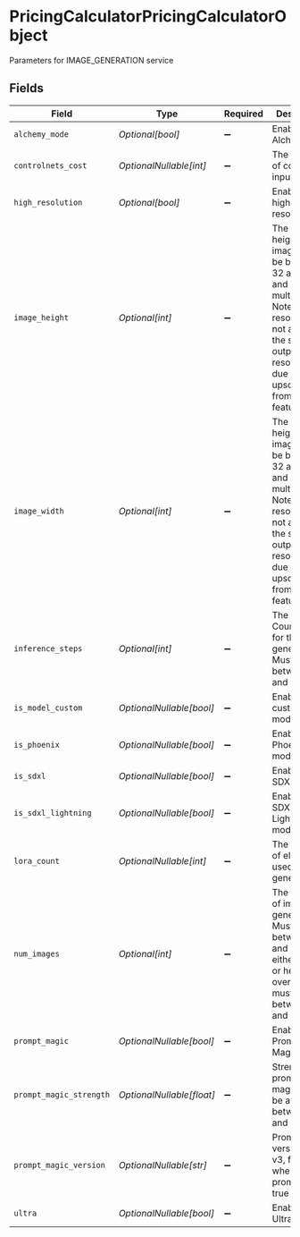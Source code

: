 # PricingCalculatorPricingCalculatorObject

Parameters for IMAGE_GENERATION service


## Fields

| Field                                                                                                                                                                                       | Type                                                                                                                                                                                        | Required                                                                                                                                                                                    | Description                                                                                                                                                                                 |
| ------------------------------------------------------------------------------------------------------------------------------------------------------------------------------------------- | ------------------------------------------------------------------------------------------------------------------------------------------------------------------------------------------- | ------------------------------------------------------------------------------------------------------------------------------------------------------------------------------------------- | ------------------------------------------------------------------------------------------------------------------------------------------------------------------------------------------- |
| `alchemy_mode`                                                                                                                                                                              | *Optional[bool]*                                                                                                                                                                            | :heavy_minus_sign:                                                                                                                                                                          | Enable to use Alchemy.                                                                                                                                                                      |
| `controlnets_cost`                                                                                                                                                                          | *OptionalNullable[int]*                                                                                                                                                                     | :heavy_minus_sign:                                                                                                                                                                          | The total cost of controlnets input.                                                                                                                                                        |
| `high_resolution`                                                                                                                                                                           | *Optional[bool]*                                                                                                                                                                            | :heavy_minus_sign:                                                                                                                                                                          | Enable to use high resolution.                                                                                                                                                              |
| `image_height`                                                                                                                                                                              | *Optional[int]*                                                                                                                                                                             | :heavy_minus_sign:                                                                                                                                                                          | The input height of the images. Must be between 32 and 1024 and be a multiple of 8. Note: Input resolution is not always the same as output resolution due to upscaling from other features |
| `image_width`                                                                                                                                                                               | *Optional[int]*                                                                                                                                                                             | :heavy_minus_sign:                                                                                                                                                                          | The input height of the images. Must be between 32 and 1024 and be a multiple of 8. Note: Input resolution is not always the same as output resolution due to upscaling from other features |
| `inference_steps`                                                                                                                                                                           | *Optional[int]*                                                                                                                                                                             | :heavy_minus_sign:                                                                                                                                                                          | The Step Count to use for the generation. Must be between 10 and 60.                                                                                                                        |
| `is_model_custom`                                                                                                                                                                           | *OptionalNullable[bool]*                                                                                                                                                                    | :heavy_minus_sign:                                                                                                                                                                          | Enable to use custom model.                                                                                                                                                                 |
| `is_phoenix`                                                                                                                                                                                | *OptionalNullable[bool]*                                                                                                                                                                    | :heavy_minus_sign:                                                                                                                                                                          | Enable to use Phoenix model.                                                                                                                                                                |
| `is_sdxl`                                                                                                                                                                                   | *OptionalNullable[bool]*                                                                                                                                                                    | :heavy_minus_sign:                                                                                                                                                                          | Enable to use SDXL model.                                                                                                                                                                   |
| `is_sdxl_lightning`                                                                                                                                                                         | *OptionalNullable[bool]*                                                                                                                                                                    | :heavy_minus_sign:                                                                                                                                                                          | Enable to use SDXL Lightning model.                                                                                                                                                         |
| `lora_count`                                                                                                                                                                                | *OptionalNullable[int]*                                                                                                                                                                     | :heavy_minus_sign:                                                                                                                                                                          | The number of elements used for the generation.                                                                                                                                             |
| `num_images`                                                                                                                                                                                | *Optional[int]*                                                                                                                                                                             | :heavy_minus_sign:                                                                                                                                                                          | The number of images to generate. Must be between 1 and 8. If either width or height is over 768, must be between 1 and 4.                                                                  |
| `prompt_magic`                                                                                                                                                                              | *OptionalNullable[bool]*                                                                                                                                                                    | :heavy_minus_sign:                                                                                                                                                                          | Enable to use Prompt Magic.                                                                                                                                                                 |
| `prompt_magic_strength`                                                                                                                                                                     | *OptionalNullable[float]*                                                                                                                                                                   | :heavy_minus_sign:                                                                                                                                                                          | Strength of prompt magic. Must be a float between 0.1 and 1.0                                                                                                                               |
| `prompt_magic_version`                                                                                                                                                                      | *OptionalNullable[str]*                                                                                                                                                                     | :heavy_minus_sign:                                                                                                                                                                          | Prompt magic version v2 or v3, for use when promptMagic: true                                                                                                                               |
| `ultra`                                                                                                                                                                                     | *OptionalNullable[bool]*                                                                                                                                                                    | :heavy_minus_sign:                                                                                                                                                                          | Enable to use Ultra mode.                                                                                                                                                                   |